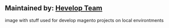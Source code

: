 ## Maintained by: [Hevelop Team](https://hevelop.com)

image with stuff used for develop magento projects on local environtments
